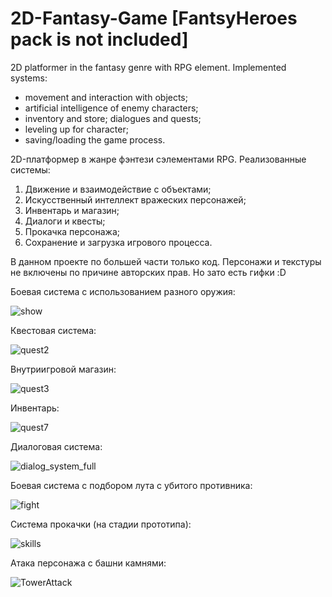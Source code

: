 # 2D-Fantasy-Game [FantsyHeroes pack is not included]

2D platformer in the fantasy genre with RPG element. 
Implemented systems: 
* movement and interaction with objects; 
* artificial intelligence of enemy characters; 
* inventory and store; dialogues and quests; 
* leveling up for character; 
* saving/loading the game process. 


2D-платформер в жанре фэнтези сэлементами RPG. 
Реализованные системы:
1. Движение и взаимодействие с объектами;
2. Искусственный интеллект вражеских персонажей;
3. Инвентарь и магазин;
4. Диалоги и квесты;
5. Прокачка персонажа;
6. Сохранение и загрузка игрового процесса.

В данном проекте по большей части только код. Персонажи и текстуры не включены по причине авторских прав.
Но зато есть гифки :D

Боевая система с использованием разного оружия:

![show](https://user-images.githubusercontent.com/26218291/76645437-cf816280-657a-11ea-960d-a5bb2263d3a7.gif)

Квестовая система:

![quest2](https://user-images.githubusercontent.com/26218291/76645888-b6c57c80-657b-11ea-803e-2dc79eb0f983.gif)

Внутриигровой магазин:

![quest3](https://user-images.githubusercontent.com/26218291/76645890-b88f4000-657b-11ea-93c0-1d93f26cd5ec.gif)

Инвентарь:

![quest7](https://user-images.githubusercontent.com/26218291/76645893-b927d680-657b-11ea-9b3d-41f8376cb1d9.gif)

Диалоговая система:

![dialog_system_full](https://user-images.githubusercontent.com/26218291/76645433-cd1f0880-657a-11ea-8aba-90e1dd22d429.gif)

Боевая система с подбором лута с убитого противника:

![fight](https://user-images.githubusercontent.com/26218291/76645436-cee8cc00-657a-11ea-9260-558fb3fa35bd.gif)

Система прокачки (на стадии прототипа):

![skills](https://user-images.githubusercontent.com/26218291/76645439-d019f900-657a-11ea-8ac4-58d70808e2b9.gif)

Атака персонажа с башни камнями:

![TowerAttack](https://user-images.githubusercontent.com/26218291/76645440-d0b28f80-657a-11ea-9010-69dfe3f8d0a9.gif)
